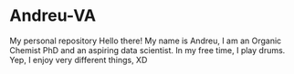 # Andreu-VA
 My personal repository
Hello there!
My name is Andreu, I am an Organic Chemist PhD and an aspiring data scientist.
In my free time, I play drums.
Yep, I enjoy very different things, XD
